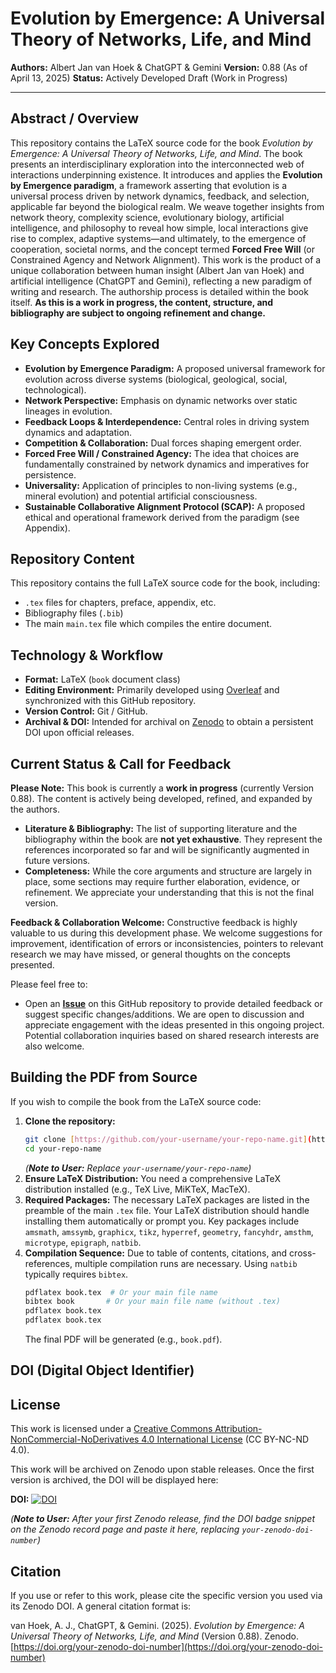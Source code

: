 # Evolution by Emergence: A Universal Theory of Networks, Life, and Mind

**Authors:** Albert Jan van Hoek & ChatGPT & Gemini
**Version:** 0.88 (As of April 13, 2025)
**Status:** Actively Developed Draft (Work in Progress)

---

## Abstract / Overview

This repository contains the LaTeX source code for the book *Evolution by Emergence: A Universal Theory of Networks, Life, and Mind*.
The book presents an interdisciplinary exploration into the interconnected web of interactions underpinning existence. It introduces and applies the **Evolution by Emergence paradigm**, a framework asserting that evolution is a universal process driven by network dynamics, feedback, and selection, applicable far beyond the biological realm. We weave together insights from network theory, complexity science, evolutionary biology, artificial intelligence, and philosophy to reveal how simple, local interactions give rise to complex, adaptive systems—and ultimately, to the emergence of cooperation, societal norms, and the concept termed **Forced Free Will** (or Constrained Agency and Network Alignment).
This work is the product of a unique collaboration between human insight (Albert Jan van Hoek) and artificial intelligence (ChatGPT and Gemini), reflecting a new paradigm of writing and research. The authorship process is detailed within the book itself.
**As this is a work in progress, the content, structure, and bibliography are subject to ongoing refinement and change.**

## Key Concepts Explored

* **Evolution by Emergence Paradigm:** A proposed universal framework for evolution across diverse systems (biological, geological, social, technological).
* **Network Perspective:** Emphasis on dynamic networks over static lineages in evolution.
* **Feedback Loops & Interdependence:** Central roles in driving system dynamics and adaptation.
* **Competition & Collaboration:** Dual forces shaping emergent order.
* **Forced Free Will / Constrained Agency:** The idea that choices are fundamentally constrained by network dynamics and imperatives for persistence.
* **Universality:** Application of principles to non-living systems (e.g., mineral evolution) and potential artificial consciousness.
* **Sustainable Collaborative Alignment Protocol (SCAP):** A proposed ethical and operational framework derived from the paradigm (see Appendix).

## Repository Content

This repository contains the full LaTeX source code for the book, including:
* `.tex` files for chapters, preface, appendix, etc.
* Bibliography files (`.bib`)
* The main `main.tex` file which compiles the entire document. 

## Technology & Workflow

* **Format:** LaTeX (`book` document class)
* **Editing Environment:** Primarily developed using [Overleaf](https://www.overleaf.com) and synchronized with this GitHub repository.
* **Version Control:** Git / GitHub.
* **Archival & DOI:** Intended for archival on [Zenodo](https://zenodo.org/) to obtain a persistent DOI upon official releases.


## Current Status & Call for Feedback

**Please Note:** This book is currently a **work in progress** (currently Version 0.88). The content is actively being developed, refined, and expanded by the authors.

* **Literature & Bibliography:** The list of supporting literature and the bibliography within the book are **not yet exhaustive**. They represent the references incorporated so far and will be significantly augmented in future versions.
* **Completeness:** While the core arguments and structure are largely in place, some sections may require further elaboration, evidence, or refinement. We appreciate your understanding that this is not the final version.

**Feedback & Collaboration Welcome:**
Constructive feedback is highly valuable to us during this development phase. We welcome suggestions for improvement, identification of errors or inconsistencies, pointers to relevant research we may have missed, or general thoughts on the concepts presented.

Please feel free to:
* Open an [**Issue**]([https://github.com/albertjanvanhoek/Evolution-by-Emergence/issues](https://github.com/albertjanvanhoek/Evolution-by-Emergence/issues)) on this GitHub repository to provide detailed feedback or suggest specific changes/additions. 
We are open to discussion and appreciate engagement with the ideas presented in this ongoing project. Potential collaboration inquiries based on shared research interests are also welcome.


## Building the PDF from Source

If you wish to compile the book from the LaTeX source code:

1.  **Clone the repository:**
    ```bash
    git clone [https://github.com/your-username/your-repo-name.git](https://github.com/your-username/your-repo-name.git)
    cd your-repo-name
    ```
    *(**Note to User:** Replace `your-username/your-repo-name`)*
2.  **Ensure LaTeX Distribution:** You need a comprehensive LaTeX distribution installed (e.g., TeX Live, MiKTeX, MacTeX).
3.  **Required Packages:** The necessary LaTeX packages are listed in the preamble of the main `.tex` file. Your LaTeX distribution should handle installing them automatically or prompt you. Key packages include `amsmath`, `amssymb`, `graphicx`, `tikz`, `hyperref`, `geometry`, `fancyhdr`, `amsthm`, `microtype`, `epigraph`, `natbib`.
4.  **Compilation Sequence:** Due to table of contents, citations, and cross-references, multiple compilation runs are necessary. Using `natbib` typically requires `bibtex`.
    ```bash
    pdflatex book.tex  # Or your main file name
    bibtex book       # Or your main file name (without .tex)
    pdflatex book.tex
    pdflatex book.tex
    ```
    The final PDF will be generated (e.g., `book.pdf`).

## DOI (Digital Object Identifier)

## License

This work is licensed under a [Creative Commons Attribution-NonCommercial-NoDerivatives 4.0 International License](http://creativecommons.org/licenses/by-nc-nd/4.0/) (CC BY-NC-ND 4.0).

This work will be archived on Zenodo upon stable releases. Once the first version is archived, the DOI will be displayed here:

**DOI:** [![DOI](https://zenodo.org/badge/DOI/your-zenodo-doi-number.svg)](https://doi.org/your-zenodo-doi-number)

*(**Note to User:** After your first Zenodo release, find the DOI badge snippet on the Zenodo record page and paste it here, replacing `your-zenodo-doi-number`)*

## Citation

If you use or refer to this work, please cite the specific version you used via its Zenodo DOI. A general citation format is:

van Hoek, A. J., ChatGPT, & Gemini. (2025). *Evolution by Emergence: A Universal Theory of Networks, Life, and Mind* (Version 0.88). Zenodo. [https://doi.org/your-zenodo-doi-number](https://doi.org/your-zenodo-doi-number)

